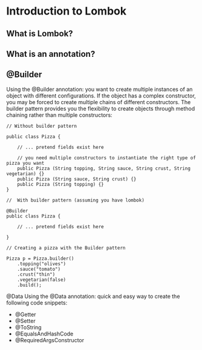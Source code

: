 # Introduction to Lombok

## What is Lombok?
## What is an annotation?

## @Builder
Using the @Builder annotation: you want to create multiple instances of an object with different configurations. If the object has a complex constructor, you may be forced to create multiple chains of different constructors. The builder pattern provides you the flexibility to create objects through method chaining rather than multiple constructors:

```
// Without builder pattern

public class Pizza {

    // ... pretend fields exist here

    // you need multiple constructors to instantiate the right type of pizza you want
    public Pizza (String topping, String sauce, String crust, String vegetarian) {}
    public Pizza (String sauce, String crust) {}
    public Pizza (String topping) {}
}

//  With builder pattern (assuming you have lombok)

@Builder
public class Pizza {

    // ... pretend fields exist here

}

// Creating a pizza with the Builder pattern

Pizza p = Pizza.builder()
    .topping("olives")
    .sauce("tomato")
    .crust("thin")
    .vegetarian(false)
    .build();

```

@Data
Using the @Data annotation: quick and easy way to create the following code snippets:
- @Getter
- @Setter
- @ToString
- @EqualsAndHashCode
- @RequiredArgsConstructor